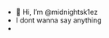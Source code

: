 - 👋 Hi, I’m @midnightsk1ez
- I dont wanna say anything
- 
<!---
midnightsk1ez/midnightsk1ez is a ✨ special ✨ repository because its `README.md` (this file) appears on your GitHub profile.
You can click the Preview link to take a look at your changes.
--->
